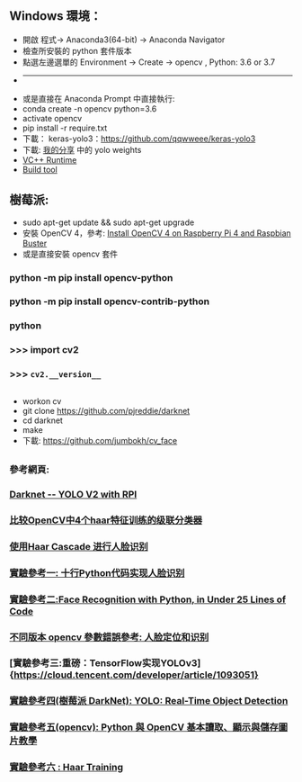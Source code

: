 ## Windows 環境：
* 開啟 程式-> Anaconda3(64-bit) -> Anaconda Navigator
* 檢查所安裝的 python 套件版本
* 點選左邊選單的 Environment -> Create -> opencv , Python: 3.6 or 3.7
* ------------------------------------------------------------------
* 或是直接在 Anaconda Prompt 中直接執行:
*    conda create -n opencv python=3.6
*    activate opencv
*    pip install -r require.txt
*    下載： keras-yolo3：https://github.com/qqwweee/keras-yolo3
*    下載: [我的分享](https://drive.google.com/open?id=1OlIaqN1n-0bPlIBKpTOdNsvkRCXg63XN) 中的 yolo weights
* [VC++ Runtime](https://visualstudio.microsoft.com/zh-hant/downloads/)
* [Build tool](https://www.microsoft.com/zh-TW/download/details.aspx?id=48159)
## 樹莓派:
*   sudo apt-get update && sudo apt-get upgrade
*   安裝 OpenCV 4，參考: [Install OpenCV 4 on Raspberry Pi 4 and Raspbian Buster](https://www.pyimagesearch.com/2019/09/16/install-opencv-4-on-raspberry-pi-4-and-raspbian-buster/)
*   或是直接安裝 opencv 套件
### python -m pip install opencv-python
### python -m pip install opencv-contrib-python
### python 
### >>> import cv2
### >>> `cv2.__version__`
##
*   workon cv
*   git clone https://github.com/pjreddie/darknet
*   cd darknet
*   make
*   下載: https://github.com/jumbokh/cv_face
##
### 參考網頁:
### [Darknet -- YOLO V2 with RPI](https://pjreddie.com/darknet/yolov2/)
### [比较OpenCV中4个haar特征训练的级联分类器](https://blog.csdn.net/u012679707/article/details/80377387)
### [使用Haar Cascade 进行人脸识别](https://blog.csdn.net/wutao1530663/article/details/78294349)
### [實驗參考一: 十行Python代码实现人脸识别](https://zhuanlan.zhihu.com/p/66368987)
### [實驗參考二:Face Recognition with Python, in Under 25 Lines of Code](https://realpython.com/face-recognition-with-python/)
### [不同版本 opencv 參數錯誤參考: 人脸定位和识别](http://zhangchunlei.com/blog/2015/11/26/face-detection-and-recognition/)
### [實驗參考三:重磅：TensorFlow实现YOLOv3] {https://cloud.tencent.com/developer/article/1093051}
### [實驗參考四(樹莓派 DarkNet): YOLO: Real-Time Object Detection](https://pjreddie.com/darknet/yolov2/)
### [實驗參考五(opencv): Python 與 OpenCV 基本讀取、顯示與儲存圖片教學](https://blog.gtwang.org/programming/opencv-basic-image-read-and-write-tutorial/)
### [實驗參考六 : Haar Training](https://github.com/sauhaardac/Haar-Training)

